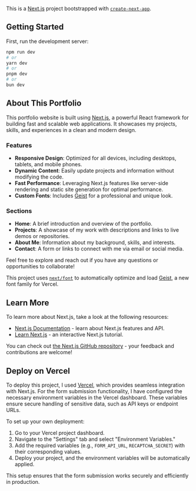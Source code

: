 This is a [Next.js](https://nextjs.org) project bootstrapped with [`create-next-app`](https://nextjs.org/docs/app/api-reference/cli/create-next-app).

## Getting Started

First, run the development server:

```bash
npm run dev
# or
yarn dev
# or
pnpm dev
# or
bun dev
```

## About This Portfolio

This portfolio website is built using [Next.js](https://nextjs.org), a powerful React framework for building fast and scalable web applications. It showcases my projects, skills, and experiences in a clean and modern design.

### Features

- **Responsive Design**: Optimized for all devices, including desktops, tablets, and mobile phones.
- **Dynamic Content**: Easily update projects and information without modifying the code.
- **Fast Performance**: Leveraging Next.js features like server-side rendering and static site generation for optimal performance.
- **Custom Fonts**: Includes [Geist](https://vercel.com/font) for a professional and unique look.

### Sections

- **Home**: A brief introduction and overview of the portfolio.
- **Projects**: A showcase of my work with descriptions and links to live demos or repositories.
- **About Me**: Information about my background, skills, and interests.
- **Contact**: A form or links to connect with me via email or social media.

Feel free to explore and reach out if you have any questions or opportunities to collaborate!

This project uses [`next/font`](https://nextjs.org/docs/app/building-your-application/optimizing/fonts) to automatically optimize and load [Geist](https://vercel.com/font), a new font family for Vercel.

## Learn More

To learn more about Next.js, take a look at the following resources:

- [Next.js Documentation](https://nextjs.org/docs) - learn about Next.js features and API.
- [Learn Next.js](https://nextjs.org/learn) - an interactive Next.js tutorial.

You can check out [the Next.js GitHub repository](https://github.com/vercel/next.js) - your feedback and contributions are welcome!

## Deploy on Vercel

To deploy this project, I used [Vercel](https://vercel.com), which provides seamless integration with Next.js. For the form submission functionality, I have configured the necessary environment variables in the Vercel dashboard. These variables ensure secure handling of sensitive data, such as API keys or endpoint URLs.

To set up your own deployment:

1. Go to your Vercel project dashboard.
2. Navigate to the "Settings" tab and select "Environment Variables."
3. Add the required variables (e.g., `FORM_API_URL`, `RECAPTCHA_SECRET`) with their corresponding values.
4. Deploy your project, and the environment variables will be automatically applied.

This setup ensures that the form submission works securely and efficiently in production.
